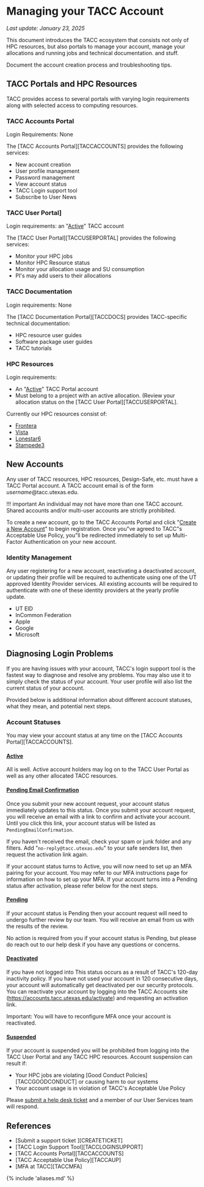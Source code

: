 # Managing your TACC Account
*Last update: January 23, 2025*

This document introduces the TACC ecosystem that consists not only of HPC resources, but also portals to manage your account, manage your allocations and running jobs and technical documentation. and stuff.  

Document the account creation process and troubleshooting tips.

## TACC Portals and HPC Resources

TACC provides access to several portals with varying login requirements along with selected access to computing resources.  

### TACC Accounts Portal

Login Requirements: None

The [TACC Accounts Portal][TACCACCOUNTS] provides the following services:

* New account creation
* User profile management
* Password management
* View account status
* TACC Login support tool
* Subscribe to User News

### TACC User Portal]

Login requirements: an "[Active](#active)" TACC account

The [TACC User Portal][TACCUSERPORTAL] provides the following services:

* Monitor your HPC jobs 
* Monitor HPC Resource status
* Monitor your allocation usage and SU consumption
* PI's may add users to their allocations

### TACC Documentation

Login requirements: None

The [TACC Documentation Portal][TACCDOCS] provides TACC-specific technical documentation:

* HPC resource user guides 
* Software package user guides
* TACC tutorials

### HPC Resources

Login requirements: 

* An "<a href="#active">Active</a>" TACC Portal account
* Must belong to a project with an active allocation.  (Review your allocation status on the [TACC User Portal][TACCUSERPORTAL].

Currently our HPC resources consist of:

*  <a href="doc.tacc.utexas.edu/hpc/frontera">Frontera</a>
*  <a href="doc.tacc.utexas.edu/hpc/vista">Vista</a>
*  <a href="doc.tacc.utexas.edu/hpc/lonestar6">Lonestar6</a>
*  <a href="doc.tacc.utexas.edu/hpc/stampede3">Stampede3</a>


## New Accounts

Any user of TACC resources, HPC resources, Design-Safe, etc. must have a TACC Portal account.  A TACC account email is of the form *username*@tacc.utexas.edu.

!!! important 
	An individual may not have more than one TACC account.  Shared accounts and/or multi-user accounts are strictly prohibited.  

To create a new account, go to the TACC Accounts Portal and click "[Create a New Account](https://accounts.tacc.utexas.edu/begin)" to begin registration.
Once you"ve agreed to TACC"s Acceptable Use Policy, you"ll be redirected immediately to set up Multi-Factor Authentication on your new account.   

### Identity Management

Any user registering for a new account, reactivating a deactivated account, or updating their profile will be required to authenticate using one of the UT approved Identity Provider services.  All existing accounts will be required to authenticate with one of these identity providers at the yearly profile update. 

* UT EID
* InCommon Federation
* Apple
* Google
* Microsoft

## Diagnosing Login Problems

If you are having issues with your account, TACC's login support tool is the fastest way to diagnose and resolve any problems. You may also use it to simply check the status of your account. Your user profile will also list the current status of your account. 

Provided below is additional information about different account statuses, what they mean, and potential next steps.

### Account Statuses

You may view your account status at any time on the [TACC Accounts Portal][TACCACCOUNTS].

#### [Active](#active)

All is well.  Active account holders may log on to the TACC User Portal as well as any other allocated TACC resources. 


#### [Pending Email Confirmation](#pendingemailconfirmation)

Once you submit your new account request, your account status immediately updates to this status.   Once you submit your account request, you will receive an email with a link to confirm and activate your account.  Until you click this link, your account status will be listed as `PendingEmailConfirmation`.

If you haven't received the  email, check your spam or junk folder and any filters. Add "`no-reply@tacc.utexas.edu`" to your safe senders list, then request the activation link again.


If your account status turns to Active, you will now need to set up an MFA pairing for your account. You may refer to our MFA instructions page for information on how to set up your MFA. If your account turns into a Pending status after activation, please refer below for the next steps.

#### [Pending](#pending)

If your account status is Pending then your account request will need to undergo further review by our team. You will receive an email from us with the results of the review.

No action is required from you if your account status is Pending, but please do reach out to our help desk if you have any questions or concerns.


#### [Deactivated](#deactivated)

If you have not logged into This status occurs as a result of TACC's 120-day inactivity policy. If you have not used your account in 120 consecutive days, your account will automatically get deactivated per our security protocols. You can reactivate your account by logging into the TACC Accounts site (https://accounts.tacc.utexas.edu/activate) and requesting an activation link.

Important: You will have to reconfigure MFA once your account is reactivated.

#### [Suspended](#suspended)

If your account is suspended you will be prohibited from logging into the TACC User Portal and any TACC HPC resources.  Account suspension can result if:

* Your HPC jobs are violating [Good Conduct Policies][TACCGOODCONDUCT] or causing harm to our systems
* Your account usage is in violation of TACC's Acceptable Use Policy

Please [submit a help desk ticket](SUBMITTICKET) and a member of our User Services team will respond.   


<!-- save till later
### SSH Keys

This is most likely because you have modified your known hosts file to facilitate a no-password login. Let us try generating a new ssh folder to clear any conflicting keys/logins (you will still have the contents of your current ssh folder under a different name):

1. Go to your home directory using the command:
cd $HOME
2. Change the name of your .ssh folder to old_ssh (so the contents are still accessible in old_ssh, should you need to revisit them at any point) using the command: 
mv .ssh old_ssh
3. Log out of the system and ssh back in, this will auto-generate a new .ssh folder and key for you. 
Once that happens you can try making the change for a password-less login. Please let me know if that works for you or if you have any other questions.
-->

## References

* [Submit a support ticket ][CREATETICKET]
* [TACC Login Support Tool][TACCLOGINSUPPORT]
* [TACC Accounts Portal][TACCACCOUNTS]
* [TACC Acceptable Use Policy][TACCAUP]
* [MFA at TACC][TACCMFA]

{% include 'aliases.md' %}



